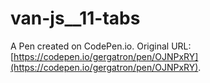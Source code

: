 # van-js__11-tabs

A Pen created on CodePen.io. Original URL: [https://codepen.io/gergatron/pen/OJNPxRY](https://codepen.io/gergatron/pen/OJNPxRY).


